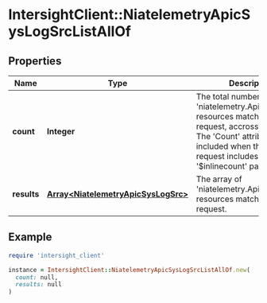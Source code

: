 # IntersightClient::NiatelemetryApicSysLogSrcListAllOf

## Properties

| Name | Type | Description | Notes |
| ---- | ---- | ----------- | ----- |
| **count** | **Integer** | The total number of &#39;niatelemetry.ApicSysLogSrc&#39; resources matching the request, accross all pages. The &#39;Count&#39; attribute is included when the HTTP GET request includes the &#39;$inlinecount&#39; parameter. | [optional] |
| **results** | [**Array&lt;NiatelemetryApicSysLogSrc&gt;**](NiatelemetryApicSysLogSrc.md) | The array of &#39;niatelemetry.ApicSysLogSrc&#39; resources matching the request. | [optional] |

## Example

```ruby
require 'intersight_client'

instance = IntersightClient::NiatelemetryApicSysLogSrcListAllOf.new(
  count: null,
  results: null
)
```

